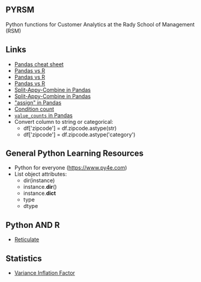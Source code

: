 ## PYRSM

Python functions for Customer Analytics at the Rady School of Management (RSM)

## Links

* [Pandas cheat sheet](https://pandas.pydata.org/Pandas_Cheat_Sheet.pdf)
* [Pandas vs R](https://pandas.pydata.org/pandas-docs/stable/getting_started/comparison/comparison_with_r.html) 
* [Pandas vs R](https://cheatsheets.quantecon.org/stats-cheatsheet.html)
* [Pandas vs R](https://gist.github.com/conormm/fd8b1980c28dd21cfaf6975c86c74d07)
* [Split-Appy-Combine in Pandas](https://pandas.pydata.org/pandas-docs/stable/user_guide/groupby.html)
* [Split-Appy-Combine in Pandas](https://www.shanelynn.ie/summarising-aggregation-and-grouping-data-in-python-pandas/)
* ["assign" in Pandas](http://queirozf.com/entries/mutate-for-pandas-dataframes-examples-with-assign)
* [Condition count](https://stackoverflow.com/a/45752640/1974918)
* [`value_counts` in Pandas](https://appdividend.com/2019/01/24/pandas-series-value_counts-tutorial-with-example/)
* Convert column to string or categorical:
    - df['zipcode'] = df.zipcode.astype(str)
    - df['zipcode'] = df.zipcode.astype('category')

## General Python Learning Resources
* Python for everyone (https://www.py4e.com)
* List object attributes: 
    - dir(instance)
    - instance.__dir__()
    - instance.__dict__
    - type
    - dtype

## Python AND R

* [Reticulate](https://rstudio.github.io/reticulate/articles/calling_python.html)

## Statistics
* [Variance Inflation Factor](https://stackoverflow.com/questions/42658379/variance-inflation-factor-in-python)